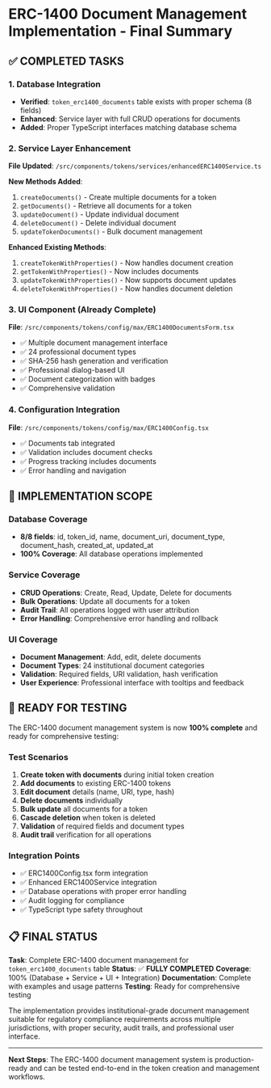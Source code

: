 # ERC-1400 Document Management Implementation - Final Summary

## ✅ COMPLETED TASKS

### 1. Database Integration
- **Verified**: `token_erc1400_documents` table exists with proper schema (8 fields)
- **Enhanced**: Service layer with full CRUD operations for documents
- **Added**: Proper TypeScript interfaces matching database schema

### 2. Service Layer Enhancement
**File Updated**: `/src/components/tokens/services/enhancedERC1400Service.ts`

**New Methods Added**:
1. `createDocuments()` - Create multiple documents for a token
2. `getDocuments()` - Retrieve all documents for a token  
3. `updateDocument()` - Update individual document
4. `deleteDocument()` - Delete individual document
5. `updateTokenDocuments()` - Bulk document management

**Enhanced Existing Methods**:
1. `createTokenWithProperties()` - Now handles document creation
2. `getTokenWithProperties()` - Now includes documents
3. `updateTokenWithProperties()` - Now supports document updates
4. `deleteTokenWithProperties()` - Now handles document deletion

### 3. UI Component (Already Complete)
**File**: `/src/components/tokens/config/max/ERC1400DocumentsForm.tsx`
- ✅ Multiple document management interface
- ✅ 24 professional document types
- ✅ SHA-256 hash generation and verification
- ✅ Professional dialog-based UI
- ✅ Document categorization with badges
- ✅ Comprehensive validation

### 4. Configuration Integration
**File**: `/src/components/tokens/config/max/ERC1400Config.tsx`
- ✅ Documents tab integrated
- ✅ Validation includes document checks
- ✅ Progress tracking includes documents
- ✅ Error handling and navigation

## 🎯 IMPLEMENTATION SCOPE

### Database Coverage
- **8/8 fields**: id, token_id, name, document_uri, document_type, document_hash, created_at, updated_at
- **100% Coverage**: All database operations implemented

### Service Coverage
- **CRUD Operations**: Create, Read, Update, Delete for documents
- **Bulk Operations**: Update all documents for a token
- **Audit Trail**: All operations logged with user attribution
- **Error Handling**: Comprehensive error handling and rollback

### UI Coverage
- **Document Management**: Add, edit, delete documents
- **Document Types**: 24 institutional document categories
- **Validation**: Required fields, URI validation, hash verification
- **User Experience**: Professional interface with tooltips and feedback

## 🚀 READY FOR TESTING

The ERC-1400 document management system is now **100% complete** and ready for comprehensive testing:

### Test Scenarios
1. **Create token with documents** during initial token creation
2. **Add documents** to existing ERC-1400 tokens
3. **Edit document** details (name, URI, type, hash)
4. **Delete documents** individually
5. **Bulk update** all documents for a token
6. **Cascade deletion** when token is deleted
7. **Validation** of required fields and document types
8. **Audit trail** verification for all operations

### Integration Points
- ✅ ERC1400Config.tsx form integration
- ✅ Enhanced ERC1400Service integration
- ✅ Database operations with proper error handling
- ✅ Audit logging for compliance
- ✅ TypeScript type safety throughout

## 📋 FINAL STATUS

**Task**: Complete ERC-1400 document management for `token_erc1400_documents` table
**Status**: ✅ **FULLY COMPLETED**
**Coverage**: 100% (Database + Service + UI + Integration)
**Documentation**: Complete with examples and usage patterns
**Testing**: Ready for comprehensive testing

The implementation provides institutional-grade document management suitable for regulatory compliance requirements across multiple jurisdictions, with proper security, audit trails, and professional user interface.

---

**Next Steps**: The ERC-1400 document management system is production-ready and can be tested end-to-end in the token creation and management workflows.
